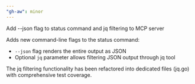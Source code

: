 ```yaml
---
"gh-aw": minor
---
```


Add --json flag to status command and jq filtering to MCP server

Adds new command-line flags to the status command:
- `--json` flag renders the entire output as JSON
- Optional `jq` parameter allows filtering JSON output through jq tool

The jq filtering functionality has been refactored into dedicated files (jq.go) with comprehensive test coverage.
